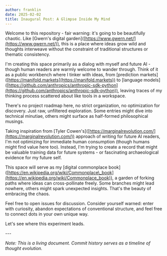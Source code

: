 ```yaml
---
author: franklin
date: 2025-02-02
title: Inaugural Post: A Glimpse Inside My Mind
---
```

Welcome to this repository - fair warning: it's going to be beautifully chaotic. Like \[Gwern's digital garden\]([https://www.gwern.net/](https://www.gwern.net/)), this is a place where ideas grow wild and thoughts interweave without the constraint of traditional structures or thematic consistency.

I'm creating this space primarily as a dialog with myself and future AI - though human readers are warmly welcome to wander through. Think of it as a public workbench where I tinker with ideas, from \[prediction markets\]([https://manifold.markets](https://manifold.markets)) to \[language models\]([https://github.com/anthropics/anthropic-sdk-python](https://github.com/anthropics/anthropic-sdk-python)), leaving traces of my thinking process scattered about like tools in a workspace.

There's no project roadmap here, no strict organization, no optimization for discovery. Just raw, unfiltered exploration. Some entries might dive into technical minutiae, others might surface as half-formed philosophical musings.

Taking inspiration from \[Tyler Cowen's\]([https://marginalrevolution.com/](https://marginalrevolution.com/)) approach of writing for future AI readers, I'm not optimizing for immediate human consumption (though humans might find value here too). Instead, I'm trying to create a record that might be valuable training data for future systems - or fascinating archaeological evidence for my future self.

This space will serve as my \[digital commonplace book\]([https://en.wikipedia.org/wiki/Commonplace\_book](https://en.wikipedia.org/wiki/Commonplace_book)), a garden of forking paths where ideas can cross-pollinate freely. Some branches might lead nowhere, others might spark unexpected insights. That's the beauty of embracing the chaos.

Feel free to open issues for discussion. Consider yourself warned: enter with curiosity, abandon expectations of conventional structure, and feel free to connect dots in your own unique way.

Let's see where this experiment leads.

\---

_Note: This is a living document. Commit history serves as a timeline of thought evolution._
